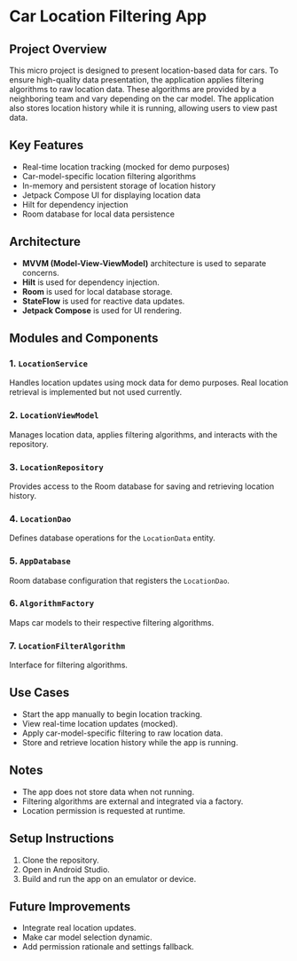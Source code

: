
# Car Location Filtering App

## Project Overview
This micro project is designed to present location-based data for cars. 
To ensure high-quality data presentation, the application applies filtering algorithms to raw location data. 
These algorithms are provided by a neighboring team and vary depending on the car model. 
The application also stores location history while it is running, allowing users to view past data.

## Key Features
- Real-time location tracking (mocked for demo purposes)
- Car-model-specific location filtering algorithms
- In-memory and persistent storage of location history
- Jetpack Compose UI for displaying location data
- Hilt for dependency injection
- Room database for local data persistence

## Architecture
- **MVVM (Model-View-ViewModel)** architecture is used to separate concerns.
- **Hilt** is used for dependency injection.
- **Room** is used for local database storage.
- **StateFlow** is used for reactive data updates.
- **Jetpack Compose** is used for UI rendering.

## Modules and Components

### 1. `LocationService`
Handles location updates using mock data for demo purposes. 
Real location retrieval is implemented but not used currently.

### 2. `LocationViewModel`
Manages location data, applies filtering algorithms, and interacts with the repository.

### 3. `LocationRepository`
Provides access to the Room database for saving and retrieving location history.

### 4. `LocationDao`
Defines database operations for the `LocationData` entity.

### 5. `AppDatabase`
Room database configuration that registers the `LocationDao`.

### 6. `AlgorithmFactory`
Maps car models to their respective filtering algorithms.

### 7. `LocationFilterAlgorithm`
Interface for filtering algorithms.

## Use Cases
- Start the app manually to begin location tracking.
- View real-time location updates (mocked).
- Apply car-model-specific filtering to raw location data.
- Store and retrieve location history while the app is running.

## Notes
- The app does not store data when not running.
- Filtering algorithms are external and integrated via a factory.
- Location permission is requested at runtime.

## Setup Instructions
1. Clone the repository.
2. Open in Android Studio.
3. Build and run the app on an emulator or device.

## Future Improvements
- Integrate real location updates.
- Make car model selection dynamic.
- Add permission rationale and settings fallback.

